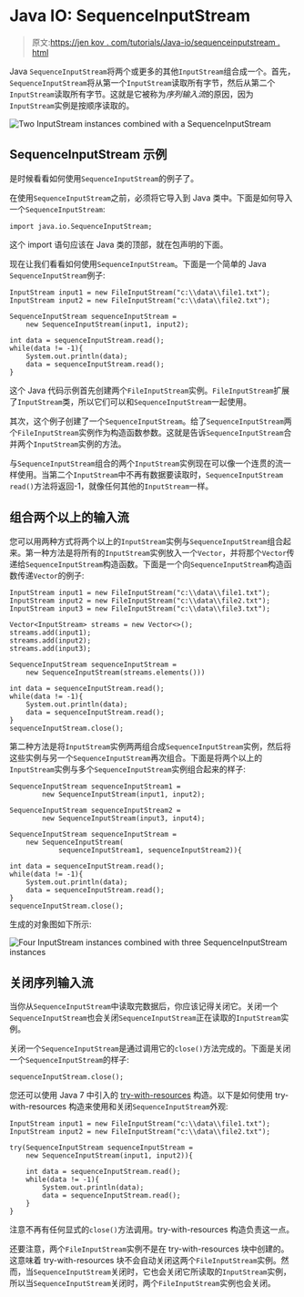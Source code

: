 # Java IO: SequenceInputStream

> 原文:[https://jen kov . com/tutorials/Java-io/sequenceinputstream . html](https://jenkov.com/tutorials/java-io/sequenceinputstream.html)

Java `SequenceInputStream`将两个或更多的其他`InputStream`组合成一个。首先，`SequenceInputStream`将从第一个`InputStream`读取所有字节，然后从第二个`InputStream`读取所有字节。这就是它被称为*序列输入流*的原因，因为`InputStream`实例是按顺序读取的。

![Two InputStream instances combined with a SequenceInputStream](../Images/a06014145bb5a9afcf03cf478a9caeda.png)

## SequenceInputStream 示例

是时候看看如何使用`SequenceInputStream`的例子了。

在使用`SequenceInputStream`之前，必须将它导入到 Java 类中。下面是如何导入一个`SequenceInputStream`:

```
import java.io.SequenceInputStream;

```

这个 import 语句应该在 Java 类的顶部，就在包声明的下面。

现在让我们看看如何使用`SequenceInputStream`。下面是一个简单的 Java `SequenceInputStream`例子:

```
InputStream input1 = new FileInputStream("c:\\data\\file1.txt");
InputStream input2 = new FileInputStream("c:\\data\\file2.txt");

SequenceInputStream sequenceInputStream =
    new SequenceInputStream(input1, input2);

int data = sequenceInputStream.read();
while(data != -1){
    System.out.println(data);
    data = sequenceInputStream.read();
}

```

这个 Java 代码示例首先创建两个`FileInputStream`实例。`FileInputStream`扩展了`InputStream`类，所以它们可以和`SequenceInputStream`一起使用。

其次，这个例子创建了一个`SequenceInputStream`。给了`SequenceInputStream`两个`FileInputStream`实例作为构造函数参数。这就是告诉`SequenceInputStream`合并两个`InputStream`实例的方法。

与`SequenceInputStream`组合的两个`InputStream`实例现在可以像一个连贯的流一样使用。当第二个`InputStream`中不再有数据要读取时，`SequenceInputStream` `read()`方法将返回-1，就像任何其他的`InputStream`一样。

## 组合两个以上的输入流

您可以用两种方式将两个以上的`InputStream`实例与`SequenceInputStream`组合起来。第一种方法是将所有的`InputStream`实例放入一个`Vector`，并将那个`Vector`传递给`SequenceInputStream`构造函数。下面是一个向`SequenceInputStream`构造函数传递`Vector`的例子:

```
InputStream input1 = new FileInputStream("c:\\data\\file1.txt");
InputStream input2 = new FileInputStream("c:\\data\\file2.txt");
InputStream input3 = new FileInputStream("c:\\data\\file3.txt");

Vector<InputStream> streams = new Vector<>();
streams.add(input1);
streams.add(input2);
streams.add(input3);

SequenceInputStream sequenceInputStream =
    new SequenceInputStream(streams.elements()))

int data = sequenceInputStream.read();
while(data != -1){
    System.out.println(data);
    data = sequenceInputStream.read();
}
sequenceInputStream.close();

```

第二种方法是将`InputStream`实例两两组合成`SequenceInputStream`实例，然后将这些实例与另一个`SequenceInputStream`再次组合。下面是将两个以上的`InputStream`实例与多个`SequenceInputStream`实例组合起来的样子:

```
SequenceInputStream sequenceInputStream1 =
        new SequenceInputStream(input1, input2);

SequenceInputStream sequenceInputStream2 =
        new SequenceInputStream(input3, input4);

SequenceInputStream sequenceInputStream =
    new SequenceInputStream(
            sequenceInputStream1, sequenceInputStream2)){

int data = sequenceInputStream.read();
while(data != -1){
    System.out.println(data);
    data = sequenceInputStream.read();
}
sequenceInputStream.close();

```

生成的对象图如下所示:

![Four InputStream instances combined with three SequenceInputStream instances](../Images/13c473753b1222f263ac536d1fab4434.png)

## 关闭序列输入流

当你从`SequenceInputStream`中读取完数据后，你应该记得关闭它。关闭一个`SequenceInputStream`也会关闭`SequenceInputStream`正在读取的`InputStream`实例。

关闭一个`SequenceInputStream`是通过调用它的`close()`方法完成的。下面是关闭一个`SequenceInputStream`的样子:

```
sequenceInputStream.close();

```

您还可以使用 Java 7 中引入的 [try-with-resources](/java-exception-handling/try-with-resources.html) 构造。以下是如何使用 try-with-resources 构造来使用和关闭`SequenceInputStream`外观:

```
InputStream input1 = new FileInputStream("c:\\data\\file1.txt");
InputStream input2 = new FileInputStream("c:\\data\\file2.txt");

try(SequenceInputStream sequenceInputStream =
    new SequenceInputStream(input1, input2)){

    int data = sequenceInputStream.read();
    while(data != -1){
        System.out.println(data);
        data = sequenceInputStream.read();
    }
}

```

注意不再有任何显式的`close()`方法调用。try-with-resources 构造负责这一点。

还要注意，两个`FileInputStream`实例不是在 try-with-resources 块中创建的。这意味着 try-with-resources 块不会自动关闭这两个`FileInputStream`实例。然而，当`SequenceInputStream`关闭时，它也会关闭它所读取的`InputStream`实例，所以当`SequenceInputStream`关闭时，两个`FileInputStream`实例也会关闭。